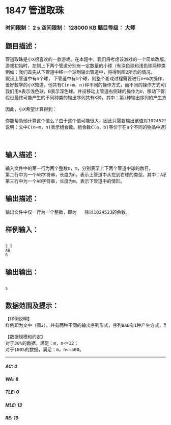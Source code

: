 # 1847 管道取珠   
### 时间限制： 2 s     空间限制： 128000 KB     题目等级： 大师  
## 题目描述：  

<pre>
管道取珠是小X很喜欢的一款游戏。在本题中，我们将考虑该游戏的一个简单改版。游戏画面如图1所示。
游戏初始时，左侧上下两个管道分别有一定数量的小球（有深色球和浅色球两种类型），而右侧输出管道为空。每一次操作，可以从左侧选择一个管道，并将该管道中最右侧的球推入右边输出管道。
例如：我们首先从下管道中移一个球到输出管道中，将得到图2所示的情况。
假设上管道中有n个球, 下管道中有m个球，则整个游戏过程需要进行n+m次操作，即将所有左侧管道中的球移入输出管道。最终n+m个球在输出管道中从右到左形成输出序列。
爱好数学的小X知道，他共有C(n+m，n)种不同的操作方式，而不同的操作方式可能导致相同的输出序列。举个例子，对于图3所示的游戏情形。
我们用A表示浅色球，B表示深色球。并设移动上管道右侧球的操作为U，移动下管道右侧球的操作为D，则共有C(2+1，1)=3种不同的操作方式，分别为UUD，UDU，DUU；最终在输出管道中形成的输出序列（从右到左）分别为BAB，BBA，BBA。可以发现后两种操作方式将得到同样的输出序列。
假设最终可能产生的不同种类的输出序列共有K种，其中：第i种输出序列的产生方式（即不同的操作方式数目）有ai个。聪明的小X早已知道，
 
因此，小X希望计算得到：
 
你能帮助他计算这个值么？由于这个值可能很大，因此只需要输出该值对1024523的取模即可（即除以1024523的余数）。
说明：文中C(n+m，n)表示组合数。组合数C(a，b)等价于在a个不同的物品中选取b个的选取方案数。
 

</pre>
  
  
## 输入描述：  

<pre>
输入文件中的第一行为两个整数n，m，分别表示上下两个管道中球的数目。
第二行中为一个AB字符串，长度为n，表示上管道中从左到右球的类型。其中：A表示浅色球，B表示深色球。
第三行中为一个AB字符串，长度为m，表示下管道中的情形。
</pre>
  
  
## 输出描述：  

<pre>
输出文件中仅一行为一个整数，即为   除以1024523的余数。
</pre>
  
  
## 样例输入：  

<pre><code>
2 1
AB
B
</code></pre>
  
  
## 输出输出：  

<pre><code>
5
</code></pre>
  
  
## 数据范围及提示：  

<pre>
【样例说明】
样例即为文中（图3）。共有两种不同的输出序列形式，序列BAB有1种产生方式，而序列BBA有2种产生方式，因此答案为5。
 
【数据规模和约定】
对于30%的数据，满足：m，n<=12；
对于100%的数据，满足：m，n<=500。
</pre>
  
  
***  

##### AC: 0  
##### WA: 8  
##### TLE: 0  
##### MLE: 13  
##### RE: 19  
